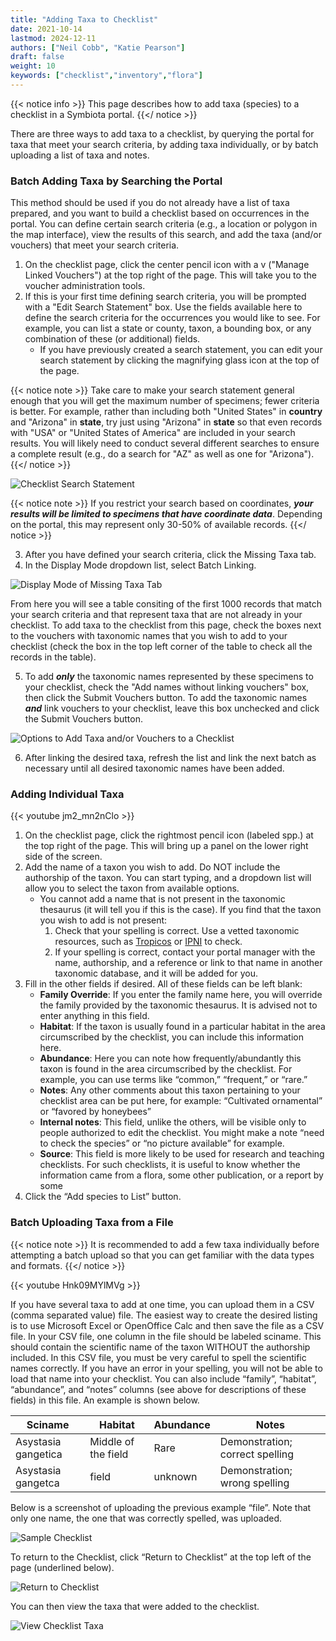 ```yaml
---
title: "Adding Taxa to Checklist"
date: 2021-10-14
lastmod: 2024-12-11
authors: ["Neil Cobb", "Katie Pearson"]
draft: false
weight: 10
keywords: ["checklist","inventory","flora"]
---
```


{{< notice info >}} This page describes how to add taxa (species) to a checklist in a Symbiota portal. {{</ notice >}}

There are three ways to add taxa to a checklist, by querying the portal for taxa that meet your search criteria, by adding taxa individually, or by batch uploading a list of taxa and notes.

### Batch Adding Taxa by Searching the Portal
This method should be used if you do not already have a list of taxa prepared, and you want to build a checklist based on occurrences in the portal. You can define certain search criteria (e.g., a location or polygon in the map interface), view the results of this search, and add the taxa (and/or vouchers) that meet your search criteria.

1. On the checklist page, click the center pencil icon with a v ("Manage Linked Vouchers") at the top right of the page. This will take you to the voucher administration tools.
2. If this is your first time defining search criteria, you will be prompted with a "Edit Search Statement" box. Use the fields available here to define the search criteria for the occurrences you would like to see. For example, you can list a state or county, taxon, a bounding box, or any combination of these (or additional) fields.
	* If you have previously created a search statement, you can edit your search statement by clicking the magnifying glass icon at the top of the page.

{{< notice note >}} Take care to make your search statement general enough that you will get the maximum number of specimens; fewer criteria is better. For example, rather than including both "United States" in **country** and "Arizona" in **state**, try just using "Arizona" in **state** so that even records with "USA" or "United States of America" are included in your search results. You will likely need to conduct several different searches to ensure a complete result (e.g., do a search for "AZ" as well as one for "Arizona"). {{</ notice >}}
	
![Checklist Search Statement](/symbiota-docs/images/checklistsearchstatement.png)

{{< notice note >}} If you restrict your search based on coordinates, ***your results will be limited to specimens that have coordinate data***. Depending on the portal, this may represent only 30-50% of available records. {{</ notice >}}

3. After you have defined your search criteria, click the Missing Taxa tab.
4. In the Display Mode dropdown list, select Batch Linking.

![Display Mode of Missing Taxa Tab](/symbiota-docs/images/checklistdisplaymode.JPG)

From here you will see a table consiting of the first 1000 records that match your search criteria and that represent taxa that are not already in your checklist. To add taxa to the checklist from this page, check the boxes next to the vouchers with taxonomic names that you wish to add to your checklist (check the box in the top left corner of the table to check all the records in the table).

5. To add ***only*** the taxonomic names represented by these specimens to your checklist, check the "Add names without linking vouchers" box, then click the Submit Vouchers button. To add the taxonomic names ***and*** link vouchers to your checklist, leave this box unchecked and click the Submit Vouchers button.

![Options to Add Taxa and/or Vouchers to a Checklist](/symbiota-docs/images/checklistsubmitvouchers.JPG)

6. After linking the desired taxa, refresh the list and link the next batch as necessary until all desired taxonomic names have been added.

### Adding Individual Taxa

{{< youtube jm2_mn2nClo >}}

1. On the checklist page, click the rightmost pencil icon (labeled spp.) at the top right of the page. This will bring up a panel on the lower right side of the screen.
2. Add the name of a taxon you wish to add. Do NOT include the authorship of the taxon. You can start typing, and a dropdown list will allow you to select the taxon from available options.
    * You cannot add a name that is not present in the taxonomic thesaurus (it will tell you if this is the case). If you find that the taxon you wish to add is not present:
      1. Check that your spelling is correct. Use a vetted taxonomic resources, such as [Tropicos](http://tropicos.org) or [IPNI](http://www.ipni.org/) to check.
      2. If your spelling is correct, contact your portal manager with the name, authorship, and a reference or link to that name in another taxonomic database, and it will be added for you.
3. Fill in the other fields if desired. All of these fields can be left blank:
    * **Family Override**: If you enter the family name here, you will override the family provided by the taxonomic thesaurus. It is advised not to enter anything in this field.
    * **Habitat**: If the taxon is usually found in a particular habitat in the area circumscribed by the checklist, you can include this information here.
    * **Abundance**: Here you can note how frequently/abundantly this taxon is found in the area circumscribed by the checklist. For example, you can use terms like “common,” “frequent,” or “rare.”
    * **Notes**: Any other comments about this taxon pertaining to your checklist area can be put here, for example: “Cultivated ornamental” or “favored by honeybees” 
    * **Internal notes**: This field, unlike the others, will be visible only to people authorized to edit the checklist. You might make a note “need to check the species” or “no picture available” for example.
    * **Source**: This field is more likely to be used for research and teaching checklists. For such checklists, it is useful to know whether the information came from a flora, some other publication, or a report by some
4. Click the “Add species to List” button.

### Batch Uploading Taxa from a File

{{< notice note >}} It is recommended to add a few taxa individually before attempting a batch upload so that you can get familiar with the data types and formats. {{</ notice >}}

{{< youtube Hnk09MYlMVg >}}

If you have several taxa to add at one time, you can upload them in a CSV (comma separated value) file. The easiest way to create the desired listing is to use Microsoft Excel or OpenOffice Calc and then save the file as a CSV file.
In your CSV file, one column in the file should be labeled sciname. This should contain the scientific name of the taxon WITHOUT the authorship included. In this CSV file, you must be very careful to spell the scientific names correctly. If you have an error in your spelling, you will not be able to load that name into your checklist.
You can also include “family”, “habitat”, “abundance”, and “notes” columns (see above for descriptions of these fields) in this file. An example is shown below.

| Sciname             | Habitat             | Abundance | Notes                           |
|---------------------|---------------------|-----------|---------------------------------|
| Asystasia gangetica | Middle of the field | Rare      | Demonstration; correct spelling |
| Asystasia gangetca  | field               | unknown   | Demonstration; wrong spelling   |

Below is a screenshot of uploading the previous example “file”. Note that only one name, the one that was correctly spelled, was uploaded.

![Sample Checklist](/symbiota-docs/images/samplechecklist.jpg)

To return to the Checklist, click “Return to Checklist” at the top left of the page (underlined below).

![Return to Checklist](/symbiota-docs/images/returntochecklist.jpg)

You can then view the taxa that were added to the checklist.

![View Checklist Taxa](/symbiota-docs/images/viewchecklisttaxa.jpg)